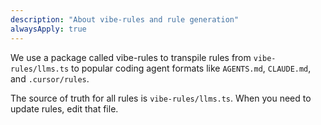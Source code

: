 ```yaml
---
description: "About vibe-rules and rule generation"
alwaysApply: true
---
```


We use a package called vibe-rules to transpile rules from `vibe-rules/llms.ts` to popular coding agent formats like `AGENTS.md`, `CLAUDE.md`, and `.cursor/rules`.

The source of truth for all rules is `vibe-rules/llms.ts`. When you need to update rules, edit that file.

